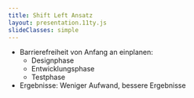 ```yaml
---
title: Shift Left Ansatz
layout: presentation.11ty.js
slideClasses: simple
---
```



- Barrierefreiheit von Anfang an einplanen:
  - Designphase
  - Entwicklungsphase
  - Testphase
- Ergebnisse: Weniger Aufwand, bessere Ergebnisse